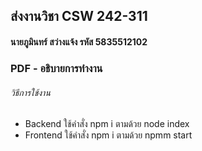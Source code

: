 ## ส่งงานวิชา CSW 242-311

#### นายภูมินทร์  สว่างแจ้ง  รหัส 5835512102

### PDF - อธิบายการทำงาน

###### วิธีการใช้งาน
* Backend ใช้คำสั่ง npm i ตามด้วย node index
* Frontend ใช้คำสั่ง npm i ตามด้วย npmm start

